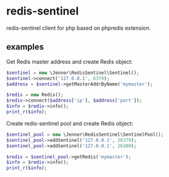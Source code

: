 # redis-sentinel
redis-sentinel client for php based on phpredis extension.

## examples
Get Redis master address and create Redis object:
```php
$sentinel = new \Jenner\RedisSentinel\Sentinel();
$sentinel->connect('127.0.0.1', 6379);
$address = $sentinel->getMasterAddrByName('mymaster');

$redis = new Redis();
$redis->connect($address['ip'], $address['port']);
$info = $redis->info();
print_r($info);
```

Create redis-sentinel pool and create Redis object:
```php
$sentinel_pool = new \Jenner\RedisSentinel\SentinelPool();
$sentinel_pool->addSentinel('127.0.0.1', 26379);
$sentinel_pool->addSentinel('127.0.0.1', 26380);

$redis = $sentinel_pool->getRedis('mymaster');
$info = $redis->info();
print_r($info);
```

